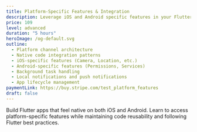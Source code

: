 ```yaml
---
title: Platform-Specific Features & Integration
description: Leverage iOS and Android specific features in your Flutter apps. Master platform channels, native code integration, and platform-specific UI patterns.
price: 109
level: advanced
duration: "5 hours"
heroImage: /og-default.svg
outline:
  - Platform channel architecture
  - Native code integration patterns
  - iOS-specific features (Camera, Location, etc.)
  - Android-specific features (Permissions, Services)
  - Background task handling
  - Local notifications and push notifications
  - App lifecycle management
paymentLink: https://buy.stripe.com/test_platform_features
draft: false
---
```


Build Flutter apps that feel native on both iOS and Android. Learn to access platform-specific features while maintaining code reusability and following Flutter best practices.
